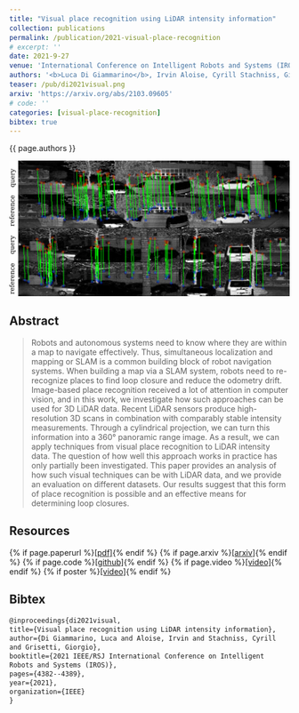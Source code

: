 ```yaml
---
title: "Visual place recognition using LiDAR intensity information"
collection: publications
permalink: /publication/2021-visual-place-recognition
# excerpt: ''
date: 2021-9-27
venue: 'International Conference on Intelligent Robots and Systems (IROS)'
authors: '<b>Luca Di Giammarino</b>, Irvin Aloise, Cyrill Stachniss, Giorgio Grisetti'
teaser: /pub/di2021visual.png
arxiv: 'https://arxiv.org/abs/2103.09605'
# code: ''
categories: [visual-place-recognition]
bibtex: true
---
```


{{ page.authors }}

<img class="pub_teaser" src="../images/pub/di2021visual.png" alt="Teaser Image" title="teaser" />

## Abstract

> Robots and autonomous systems need to know where they are within a map to navigate effectively. Thus, simultaneous localization and mapping or SLAM is a common building block of robot navigation systems. When building a map via a SLAM system, robots need to re-recognize places to find loop closure and reduce the odometry drift. Image-based place recognition received a lot of attention in computer vision, and in this work, we investigate how such approaches can be used for 3D LiDAR data. Recent LiDAR sensors produce high-resolution 3D scans in combination with comparably stable intensity measurements. Through a cylindrical projection, we can turn this information into a 360° panoramic range image. As a result, we can apply techniques from visual place recognition to LiDAR intensity data. The question of how well this approach works in practice has only partially been investigated. This paper provides an analysis of how such visual techniques can be with LiDAR data, and we provide an evaluation on different datasets. Our results suggest that this form of place recognition is possible and an effective means for determining loop closures.


## Resources

{% if page.paperurl %}<a href=" {{ page.paperurl }} ">[pdf]</a>{% endif %} {% if page.arxiv %}<a href=" {{ page.arxiv }} ">[arxiv]</a>{% endif %} {% if page.code %}<a href=" {{ page.code }} ">[github]</a>{% endif %} {% if page.video %}<a href=" {{ page.video }} ">[video]</a>{% endif %} {% if poster %}<a href=" {{ page.poster }} ">[video]</a>{% endif %}

## Bibtex 
    @inproceedings{di2021visual,
    title={Visual place recognition using LiDAR intensity information},
    author={Di Giammarino, Luca and Aloise, Irvin and Stachniss, Cyrill and Grisetti, Giorgio},
    booktitle={2021 IEEE/RSJ International Conference on Intelligent Robots and Systems (IROS)},
    pages={4382--4389},
    year={2021},
    organization={IEEE}
    }